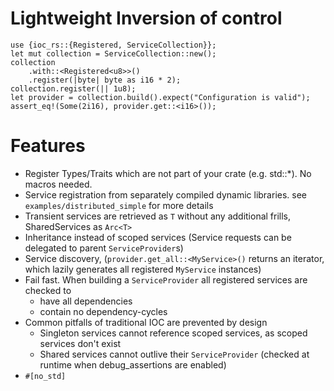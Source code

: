 # Lightweight Inversion of control
```
use {ioc_rs::{Registered, ServiceCollection}};
let mut collection = ServiceCollection::new();
collection
    .with::<Registered<u8>>()
    .register(|byte| byte as i16 * 2);
collection.register(|| 1u8);
let provider = collection.build().expect("Configuration is valid");
assert_eq!(Some(2i16), provider.get::<i16>());

```
# Features
- Register Types/Traits which are not part of your crate (e.g. std::*). No macros needed.
- Service registration from separately compiled dynamic libraries. see `examples/distributed_simple` for more details
- Transient services are retrieved as `T` without any additional frills, SharedServices as `Arc<T>`
- Inheritance instead of scoped services (Service requests can be delegated to parent `ServiceProvider`s)
- Service discovery, (`provider.get_all::<MyService>()` returns an iterator, which lazily generates all registered `MyService` instances)
- Fail fast. When building a `ServiceProvider` all registered services are checked to
  - have all dependencies
  - contain no dependency-cycles
- Common pitfalls of traditional IOC are prevented by design
  - Singleton services cannot reference scoped services, as scoped services don't exist
  - Shared services cannot outlive their `ServiceProvider` (checked at runtime when debug_assertions are enabled)
- `#[no_std]`